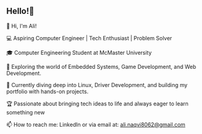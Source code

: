 ## Hello!👋

👋 Hi, I'm Ali!

💻 Aspiring Computer Engineer | Tech Enthusiast | Problem Solver

🎓 Computer Engineering Student at McMaster University

🚀 Exploring the world of Embedded Systems, Game Development, and Web Development.

🔧 Currently diving deep into Linux, Driver Development, and building my portfolio with hands-on projects.

🏆 Passionate about bringing tech ideas to life and always eager to learn something new

📫 How to reach me: LinkedIn or via email at: ali.naqvi8062@gmail.com

<!--
**ali-naqvi8062/ali-naqvi8062** is a ✨ _special_ ✨ repository because its `README.md` (this file) appears on your GitHub profile.

Here are some ideas to get you started:

- 🔭 I’m currently working on ...
- 🌱 I’m currently learning ...
- 👯 I’m looking to collaborate on ...
- 🤔 I’m looking for help with ...
- 💬 Ask me about ...
- 📫 How to reach me: ...
- 😄 Pronouns: ...
- ⚡ Fun fact: ...
-->
